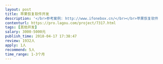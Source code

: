 ```yaml
---                
layout: post       
title: 苹果恢复软件开发           
description: '</br>参考案例: http://www.ifonebox.cn/</br></br>苹果恢复软件开发：需求背景：通讯录、短信、照片、备忘录、日历、通话记录、视频等各类数据,支持从ios设备直接恢复数据，同时支持从iTunes备份及iCloud账户找回数据。</br>'     
contenturl: https://pro.lagou.com/project/7317.html      
tags: [其他开发]            
salary: 3000-5000元          
publish_time: 2018-04-17 17:38:47         
review: 1932人                   
apply: 1人                   
recommend: 5人                   
time_range: 1-3个月              
---                 
```

